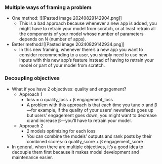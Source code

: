 ### Multiple ways of framing a problem
- One method: ![[Pasted image 20240829142904.png]]
	- This is a bad approach because whenever a new app is added, you might have to retrain your model from scratch, or at least retrain all the components of your model whose number of parameters depends on N (number of apps).
- Better method:![[Pasted image 20240829142934.png]]
	- In this new framing, whenever there’s a new app you want to consider recommending to a user, you simply need to use new inputs with this new app’s feature instead of having to retrain your model or part of your model from scratch.

### Decoupling objectives
- What if you have 2 objectives: quality and engagement?
	- Approach 1
		- loss = ɑ quality_loss + β engagement_loss
		- A problem with this approach is that each time you tune α and β—for example, if the quality of your users’ newsfeeds goes up but users’ engagement goes down, you might want to decrease α and increase β—you’ll have to retrain your model.
	- Approach 2
		- 2 models optimizing for each loss
		- You can combine the models’ outputs and rank posts by their combined scores: ɑ quality_score + β engagement_score
- In general, when there are multiple objectives, it’s a good idea to decouple them first because it makes model development and maintenance easier.